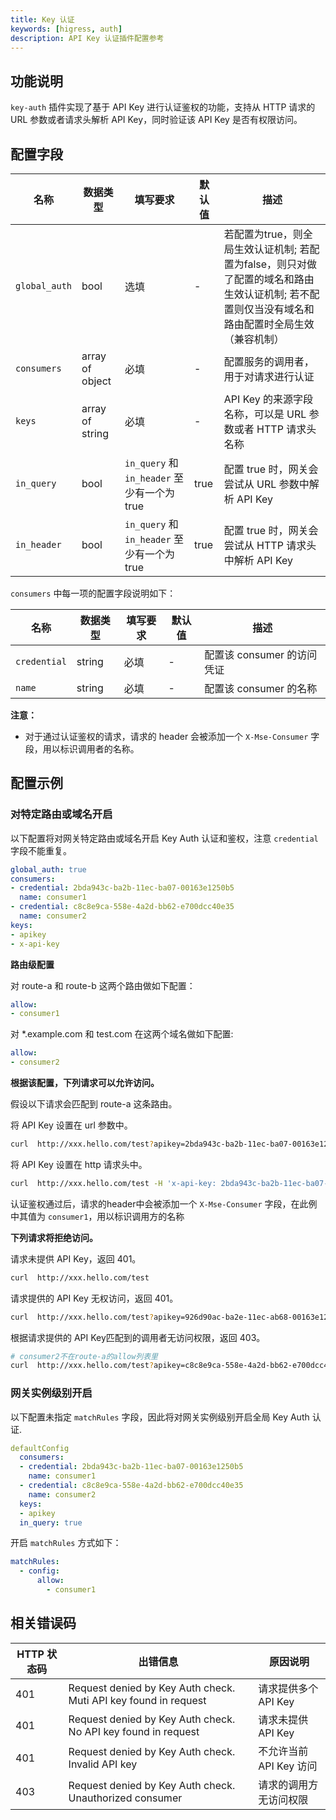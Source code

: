 ```yaml
---
title: Key 认证
keywords: [higress, auth]
description: API Key 认证插件配置参考
---
```


## 功能说明

`key-auth` 插件实现了基于 API Key 进行认证鉴权的功能，支持从 HTTP 请求的 URL 参数或者请求头解析 API Key，同时验证该 API Key 是否有权限访问。

## 配置字段

| 名称        | 数据类型        | 填写要求                                    | 默认值 | 描述                                                        |
| ----------- | --------------- | ------------------------------------------- | ------ | ----------------------------------------------------------- |
| `global_auth` | bool | 选填     | -      | 若配置为true，则全局生效认证机制; 若配置为false，则只对做了配置的域名和路由生效认证机制; 若不配置则仅当没有域名和路由配置时全局生效（兼容机制）  |
| `consumers` | array of object | 必填                                        | -      | 配置服务的调用者，用于对请求进行认证                        |
| `keys`      | array of string | 必填                                        | -      | API Key 的来源字段名称，可以是 URL 参数或者 HTTP 请求头名称 |
| `in_query`  | bool            | `in_query` 和 `in_header` 至少有一个为 true | true   | 配置 true 时，网关会尝试从 URL 参数中解析 API Key           |
| `in_header` | bool            | `in_query` 和 `in_header` 至少有一个为 true | true   | 配置 true 时，网关会尝试从 HTTP 请求头中解析 API Key        |

`consumers` 中每一项的配置字段说明如下：

| 名称         | 数据类型 | 填写要求 | 默认值 | 描述                 |
| ------------ | -------- | -------- | ------ |--------------------|
| `credential` | string   | 必填     | -      | 配置该 consumer 的访问凭证 |
| `name`       | string   | 必填     | -      | 配置该 consumer 的名称   |


**注意：**
- 对于通过认证鉴权的请求，请求的 header 会被添加一个 `X-Mse-Consumer` 字段，用以标识调用者的名称。

## 配置示例

### 对特定路由或域名开启

以下配置将对网关特定路由或域名开启 Key Auth 认证和鉴权，注意 `credential` 字段不能重复。

```yaml
global_auth: true
consumers:
- credential: 2bda943c-ba2b-11ec-ba07-00163e1250b5
  name: consumer1
- credential: c8c8e9ca-558e-4a2d-bb62-e700dcc40e35
  name: consumer2
keys:
- apikey
- x-api-key
```

**路由级配置**

对 route-a 和 route-b 这两个路由做如下配置：

```yaml
allow: 
- consumer1
```

对 *.example.com 和 test.com 在这两个域名做如下配置:

```yaml
allow:
- consumer2
```

**根据该配置，下列请求可以允许访问。**

假设以下请求会匹配到 route-a 这条路由。

将 API Key 设置在 url 参数中。

```bash
curl  http://xxx.hello.com/test?apikey=2bda943c-ba2b-11ec-ba07-00163e1250b5
```
将 API Key 设置在 http 请求头中。

```bash
curl  http://xxx.hello.com/test -H 'x-api-key: 2bda943c-ba2b-11ec-ba07-00163e1250b5'
```

认证鉴权通过后，请求的header中会被添加一个 `X-Mse-Consumer` 字段，在此例中其值为 `consumer1`，用以标识调用方的名称

**下列请求将拒绝访问。**

请求未提供 API Key，返回 401。

```bash
curl  http://xxx.hello.com/test
```
请求提供的 API Key 无权访问，返回 401。

```bash
curl  http://xxx.hello.com/test?apikey=926d90ac-ba2e-11ec-ab68-00163e1250b5
```

根据请求提供的 API Key匹配到的调用者无访问权限，返回 403。

```bash
# consumer2不在route-a的allow列表里
curl  http://xxx.hello.com/test?apikey=c8c8e9ca-558e-4a2d-bb62-e700dcc40e35
```

### 网关实例级别开启

以下配置未指定 `matchRules` 字段，因此将对网关实例级别开启全局 Key Auth 认证.

```yaml
defaultConfig
  consumers:
  - credential: 2bda943c-ba2b-11ec-ba07-00163e1250b5
    name: consumer1
  - credential: c8c8e9ca-558e-4a2d-bb62-e700dcc40e35
    name: consumer2
  keys:
  - apikey
  in_query: true
```

开启 `matchRules` 方式如下：
```yaml
matchRules:
  - config:
      allow:
        - consumer1
```

## 相关错误码

| HTTP 状态码 | 出错信息                                                  | 原因说明                |
| ----------- | --------------------------------------------------------- | ----------------------- |
| 401         | Request denied by Key Auth check. Muti API key found in request | 请求提供多个 API Key      |
| 401         | Request denied by Key Auth check. No API key found in request | 请求未提供 API Key      |
| 401         | Request denied by Key Auth check. Invalid API key         | 不允许当前 API Key 访问 |
| 403         | Request denied by Key Auth check. Unauthorized consumer   | 请求的调用方无访问权限  |